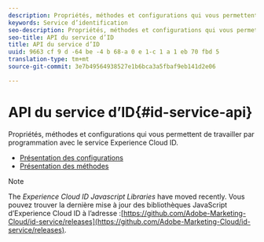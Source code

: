 ```yaml
---
description: Propriétés, méthodes et configurations qui vous permettent de travailler par programmation avec le service Experience Cloud ID.
keywords: Service d’identification
seo-description: Propriétés, méthodes et configurations qui vous permettent de travailler par programmation avec le service Experience Cloud ID.
seo-title: API du service d’ID
title: API du service d’ID
uuid: 9663 cf 9 d -64 be -4 b 68-a 0 e 1-c 1 a 1 eb 70 fbd 5
translation-type: tm+mt
source-git-commit: 3e7b49564938527e1b6bca3a5fbaf9eb141d2e06

---
```



# API du service d’ID{#id-service-api}

Propriétés, méthodes et configurations qui vous permettent de travailler par programmation avec le service Experience Cloud ID.

* [Présentation des configurations](function-vars/function-vars.md)
* [Présentation des méthodes](get-set/get-set.md)

>[!NOTE]
>
>The *Experience Cloud ID Javascript Libraries* have moved recently. Vous pouvez trouver la dernière mise à jour des bibliothèques JavaScript d’Experience Cloud ID à l’adresse :[https://github.com/Adobe-Marketing-Cloud/id-service/releases](https://github.com/Adobe-Marketing-Cloud/id-service/releases).

